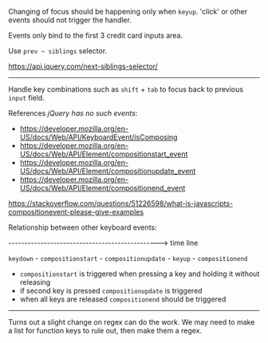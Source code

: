 Changing of focus should be happening only when `keyup`. 'click' or other events should not trigger the handler.

Events only bind to the first 3 credit card inputs area.

Use `prev ~ siblings` selector.

https://api.jquery.com/next-siblings-selector/

---

Handle key combinations such as `shift` + `tab` to focus back to previous `input` field.

References *jQuery has no such events*:

- https://developer.mozilla.org/en-US/docs/Web/API/KeyboardEvent/isComposing
- https://developer.mozilla.org/en-US/docs/Web/API/Element/compositionstart_event
- https://developer.mozilla.org/en-US/docs/Web/API/Element/compositionupdate_event
- https://developer.mozilla.org/en-US/docs/Web/API/Element/compositionend_event

https://stackoverflow.com/questions/51226598/what-is-javascripts-compositionevent-please-give-examples

Relationship between other keyboard events:

-----------------------------------------------> time line

`keydown` - `compositionstart` - `compositionupdate` - `keyup` - `compositionend`

- `compositionstart` is triggered when pressing a key and holding it without releasing
- if second key is pressed `compositionupdate` is triggered
- when all keys are released `compositionend` should be triggered

---

Turns out a slight change on regex can do the work. We may need to make a list for function keys to rule out, then make them a regex.
